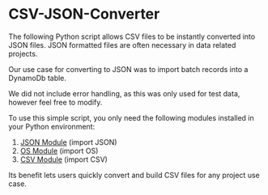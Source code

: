 # CSV-JSON-Converter
 
The following Python script allows CSV files to be instantly converted into JSON files.  JSON formatted files are often necessary in data related projects.

Our use case for converting to JSON was to import batch records into a DynamoDb table.

We did not include error handling, as this was only used for test data, however feel free to modify.

To use this simple script, you only need the following modules installed in your Python environment:
1. [JSON Module](https://docs.python.org/3/library/json.html) (import JSON)
2. [OS Module](https://docs.python.org/3/library/os.html) (import OS)
3. [CSV Module](https://docs.python.org/3/library/csv.html) (import CSV)

Its benefit lets users quickly convert and build CSV files for any project use case.
